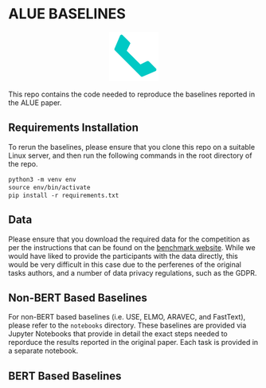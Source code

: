 # ALUE BASELINES


<p align="center"><img src="logo/alue.png" height="100" width="100"> <br />

This repo contains the code needed to reproduce the baselines reported in the ALUE paper.



Requirements Installation
-------------------------
To rerun the baselines, please ensure that you clone this repo on a suitable Linux server, and then run the following commands in the root directory of the repo.

```
python3 -m venv env
source env/bin/activate
pip install -r requirements.txt
```
Data
----
Please ensure that you download the required data for the competition as per the instructions that can be found on the [benchmark website](www.alue.org). While we would have liked to provide the participants with the data directly, this would be very difficult in this case due to the perferenes of the original tasks authors, and a number of data privacy regulations, such as the GDPR.

Non-BERT Based Baselines
------------------------
For non-BERT based baselines (i.e. USE, ELMO, ARAVEC, and FastText), please refer to the `notebooks` directory. These baselines are provided via Jupyter Notebooks that provide in detail the exact steps needed to reporduce the results reported in the original paper. Each task is provided in a separate notebook.

BERT Based Baselines
--------------------
